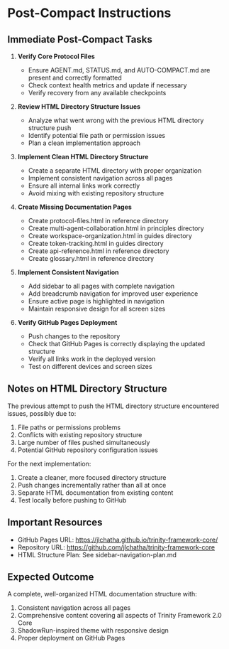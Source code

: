 # Post-Compact Instructions

## Immediate Post-Compact Tasks

1. **Verify Core Protocol Files**
   - Ensure AGENT.md, STATUS.md, and AUTO-COMPACT.md are present and correctly formatted
   - Check context health metrics and update if necessary
   - Verify recovery from any available checkpoints

2. **Review HTML Directory Structure Issues**
   - Analyze what went wrong with the previous HTML directory structure push
   - Identify potential file path or permission issues
   - Plan a clean implementation approach

3. **Implement Clean HTML Directory Structure**
   - Create a separate HTML directory with proper organization
   - Implement consistent navigation across all pages
   - Ensure all internal links work correctly
   - Avoid mixing with existing repository structure

4. **Create Missing Documentation Pages**
   - Create protocol-files.html in reference directory
   - Create multi-agent-collaboration.html in principles directory
   - Create workspace-organization.html in guides directory
   - Create token-tracking.html in guides directory
   - Create api-reference.html in reference directory
   - Create glossary.html in reference directory

5. **Implement Consistent Navigation**
   - Add sidebar to all pages with complete navigation
   - Add breadcrumb navigation for improved user experience
   - Ensure active page is highlighted in navigation
   - Maintain responsive design for all screen sizes

6. **Verify GitHub Pages Deployment**
   - Push changes to the repository
   - Check that GitHub Pages is correctly displaying the updated structure
   - Verify all links work in the deployed version
   - Test on different devices and screen sizes

## Notes on HTML Directory Structure

The previous attempt to push the HTML directory structure encountered issues, possibly due to:
1. File paths or permissions problems
2. Conflicts with existing repository structure
3. Large number of files pushed simultaneously
4. Potential GitHub repository configuration issues

For the next implementation:
1. Create a cleaner, more focused directory structure
2. Push changes incrementally rather than all at once
3. Separate HTML documentation from existing content
4. Test locally before pushing to GitHub

## Important Resources

- GitHub Pages URL: https://jlchatha.github.io/trinity-framework-core/
- Repository URL: https://github.com/jlchatha/trinity-framework-core
- HTML Structure Plan: See sidebar-navigation-plan.md

## Expected Outcome

A complete, well-organized HTML documentation structure with:
1. Consistent navigation across all pages
2. Comprehensive content covering all aspects of Trinity Framework 2.0 Core
3. ShadowRun-inspired theme with responsive design
4. Proper deployment on GitHub Pages